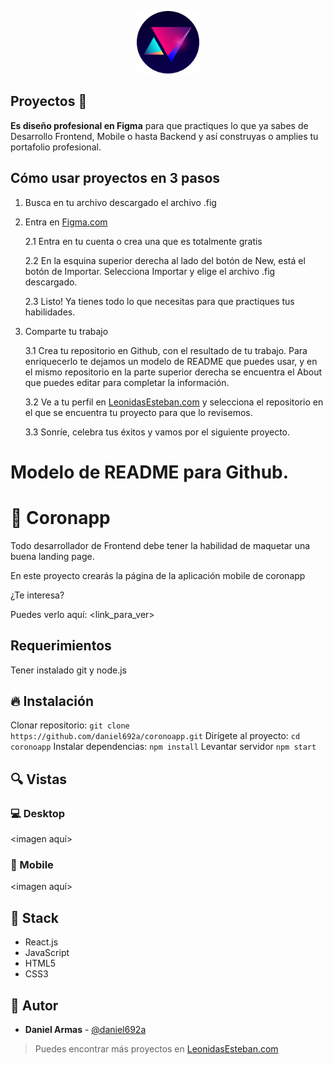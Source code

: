 <p align="center">
    <a href="https://leonidasesteban.com/proyectos/todos"><img src="https://raw.githubusercontent.com/no-te-rindas/logo/main/Logo/LonidasEsteban-destello-envolvente-circular-negro.png" height="100"/></a>
</p>

## Proyectos :raised_hands:

**Es diseño profesional en Figma** para que practiques lo que ya sabes de
Desarrollo Frontend, Mobile o hasta Backend y así construyas o amplies tu portafolio profesional.

## Cómo usar proyectos en 3 pasos

1. Busca en tu archivo descargado el archivo .fig

2. Entra en [Figma.com](https://www.figma.com)

    2.1 Entra en tu cuenta o crea una que es totalmente gratis

    2.2 En la esquina superior derecha al lado del botón de New, está el botón de Importar.
    Selecciona Importar y elige el archivo .fig descargado.

    2.3 Listo! Ya tienes todo lo que necesitas para que practiques tus habilidades.

3. Comparte tu trabajo

    3.1 Crea tu repositorio en Github, con el resultado de tu trabajo. Para enriquecerlo
    te dejamos un modelo de README que puedes usar, y en el mismo repositorio en la parte
    superior derecha se encuentra el About que puedes editar para completar la información.

    3.2 Ve a tu perfil en [LeonidasEsteban.com](https://leonidasesteban.com) y selecciona el
    repositorio en el que se encuentra tu proyecto para que lo revisemos.

    3.3 Sonríe, celebra tus éxitos y vamos por el siguiente proyecto.

# Modelo de README para Github.

# :gem: Coronapp


Todo desarrollador de Frontend debe tener la habilidad de maquetar una buena landing page.

En este proyecto crearás la página de la aplicación mobile de coronapp

¿Te interesa?


Puedes verlo aquí: <link_para_ver>

## Requerimientos

Tener instalado git y node.js

## :fire: Instalación

Clonar repositorio:
`git clone https://github.com/daniel692a/coronoapp.git`
Dirígete al proyecto:
`cd coronoapp`
Instalar dependencias:
`npm install`
Levantar servidor
`npm start`

## :mag: Vistas

### :computer: Desktop

<imagen aquí>

### :iphone: Mobile

<imagen aquí>

## :pushpin: Stack

* React.js
* JavaScript
* HTML5
* CSS3

## :star2: Autor

* **Daniel Armas**  - [@daniel692a](https://github.com/daniel692a)

> Puedes encontrar más proyectos en
[LeonidasEsteban.com](https://leonidasesteban.com/proyectos/todos)
